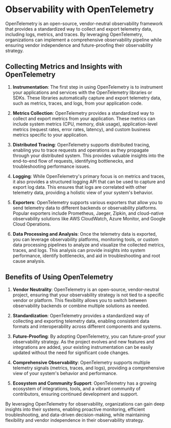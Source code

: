 # Observability with OpenTelemetry

OpenTelemetry is an open-source, vendor-neutral observability framework that provides a standardized way to collect and export telemetry data, including logs, metrics, and traces. By leveraging OpenTelemetry, organizations can implement a comprehensive observability pipeline while ensuring vendor independence and future-proofing their observability strategy.

## Collecting Metrics and Insights with OpenTelemetry

1. **Instrumentation**: The first step in using OpenTelemetry is to instrument your applications and services with the OpenTelemetry libraries or SDKs. These libraries automatically capture and export telemetry data, such as metrics, traces, and logs, from your application code.

2. **Metrics Collection**: OpenTelemetry provides a standardized way to collect and export metrics from your application. These metrics can include system metrics (CPU, memory, disk usage), application-level metrics (request rates, error rates, latency), and custom business metrics specific to your application.

3. **Distributed Tracing**: OpenTelemetry supports distributed tracing, enabling you to trace requests and operations as they propagate through your distributed system. This provides valuable insights into the end-to-end flow of requests, identifying bottlenecks, and troubleshooting performance issues.

4. **Logging**: While OpenTelemetry's primary focus is on metrics and traces, it also provides a structured logging API that can be used to capture and export log data. This ensures that logs are correlated with other telemetry data, providing a holistic view of your system's behavior.

5. **Exporters**: OpenTelemetry supports various exporters that allow you to send telemetry data to different backends or observability platforms. Popular exporters include Prometheus, Jaeger, Zipkin, and cloud-native observability solutions like AWS CloudWatch, Azure Monitor, and Google Cloud Operations.

6. **Data Processing and Analysis**: Once the telemetry data is exported, you can leverage observability platforms, monitoring tools, or custom data processing pipelines to analyze and visualize the collected metrics, traces, and logs. This analysis can provide insights into system performance, identify bottlenecks, and aid in troubleshooting and root cause analysis.

## Benefits of Using OpenTelemetry

1. **Vendor Neutrality**: OpenTelemetry is an open-source, vendor-neutral project, ensuring that your observability strategy is not tied to a specific vendor or platform. This flexibility allows you to switch between observability backends or combine multiple solutions as needed.

2. **Standardization**: OpenTelemetry provides a standardized way of collecting and exporting telemetry data, enabling consistent data formats and interoperability across different components and systems.

3. **Future-Proofing**: By adopting OpenTelemetry, you can future-proof your observability strategy. As the project evolves and new features and integrations are added, your existing instrumentation can be easily updated without the need for significant code changes.

4. **Comprehensive Observability**: OpenTelemetry supports multiple telemetry signals (metrics, traces, and logs), providing a comprehensive view of your system's behavior and performance.

5. **Ecosystem and Community Support**: OpenTelemetry has a growing ecosystem of integrations, tools, and a vibrant community of contributors, ensuring continued development and support.

By leveraging OpenTelemetry for observability, organizations can gain deep insights into their systems, enabling proactive monitoring, efficient troubleshooting, and data-driven decision-making, while maintaining flexibility and vendor independence in their observability strategy.